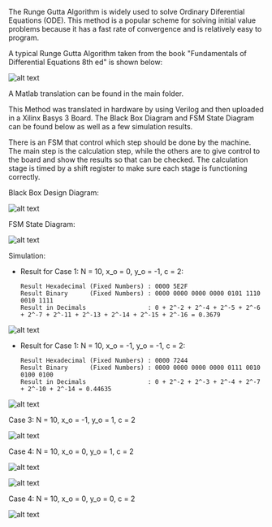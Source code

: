 The Runge Gutta Algorithm is widely used to solve Ordinary Diferential Equations (ODE). This method is a popular scheme for solving initial value problems because it
has a fast rate of convergence and is relatively easy to program.

A typical Runge Gutta Algorithm taken from the book "Fundamentals of Differential Equations 8th ed" is shown below:

![alt text](https://github.com/FilippoCheein/Runge_Kutta_FPGA/blob/main/Basys%203%20Upload/RK4_Algorithm_Book.PNG?raw=true)

A Matlab translation can be found in the main folder. 

This Method was translated in hardware by using Verilog and then uploaded in a Xilinx Basys 3 Board. The Black Box Diagram and FSM State Diagram can be found below as well as a few simulation results.

There is an FSM that control which step should be done by the machine. The main step is the calculation step, while the others are to give control to the board and show the results so that can be checked. 
The calculation stage is timed by a shift register to make sure each stage is functioning correctly.

Black Box Design Diagram:

![alt text](https://github.com/FilippoCheein/Runge_Kutta_FPGA/blob/main/Basys%203%20Upload/RK4_Black_Box_Diagram_Final.PNG?raw=true)


FSM State Diagram:

![alt text](https://github.com/FilippoCheein/Runge_Kutta_FPGA/blob/main/Basys%203%20Upload/RK4_FSM_State_Diagram.PNG?raw=true)


Simulation:

* Result for Case 1:  N = 10, x_o = 0, y_o = -1, c = 2:
 
      Result Hexadecimal (Fixed Numbers) : 0000 5E2F
      Result Binary      (Fixed Numbers) : 0000 0000 0000 0000 0101 1110 0010 1111
      Result in Decimals                 : 0 + 2^-2 + 2^-4 + 2^-5 + 2^-6 + 2^-7 + 2^-11 + 2^-13 + 2^-14 + 2^-15 + 2^-16 = 0.3679   

![alt text](https://github.com/FilippoCheein/Runge_Kutta_FPGA/blob/main/Basys%203%20Upload/Simulation%20Pic/test_1.JPG?raw=true)


* Result for Case 1: N = 10, x_o = -1, y_o = -1, c = 2:
 
      Result Hexadecimal (Fixed Numbers) : 0000 7244
      Result Binary      (Fixed Numbers) : 0000 0000 0000 0000 0111 0010 0100 0100
      Result in Decimals                 : 0 + 2^-2 + 2^-3 + 2^-4 + 2^-7 + 2^-10 + 2^-14 = 0.44635

![alt text](https://github.com/FilippoCheein/Runge_Kutta_FPGA/blob/main/Basys%203%20Upload/Simulation%20Pic/test_2.JPG?raw=true)

Case 3:  N = 10, x_o = -1, y_o = 1, c = 2

![alt text](https://github.com/FilippoCheein/Runge_Kutta_FPGA/blob/main/Basys%203%20Upload/Simulation%20Pic/test_3.JPG?raw=true)

Case 4:  N = 10, x_o = 0, y_o = 1, c = 2

![alt text](https://github.com/FilippoCheein/Runge_Kutta_FPGA/blob/main/Basys%203%20Upload/Simulation%20Pic/test_4_1.JPG?raw=true)

![alt text](https://github.com/FilippoCheein/Runge_Kutta_FPGA/blob/main/Basys%203%20Upload/Simulation%20Pic/test_4_2.JPG?raw=true)


Case 4:  N = 10, x_o = 0, y_o = 0, c = 2

![alt text](https://github.com/FilippoCheein/Runge_Kutta_FPGA/blob/main/Basys%203%20Upload/Simulation%20Pic/test_5_1.JPG?raw=true)
